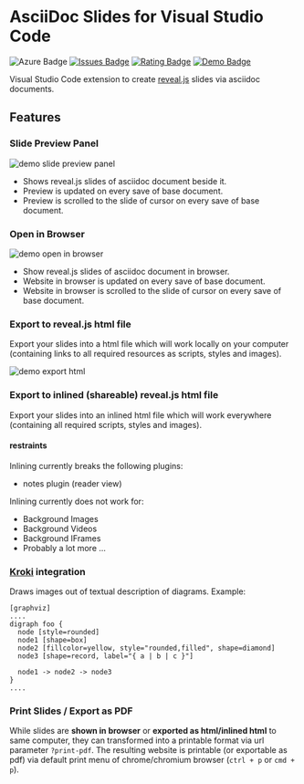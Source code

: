 # AsciiDoc Slides for Visual Studio Code

![Azure Badge](https://dev.azure.com/flobilosaurus/vscode-asciidoc-slides/_apis/build/status/flobilosaurus.vscode-asciidoc-slides?branchName=master)
[![Issues Badge](https://img.shields.io/github/issues-raw/flobilosaurus/vscode-asciidoc-slides)](https://github.com/flobilosaurus/vscode-asciidoc-slides/issues)
[![Rating Badge](https://img.shields.io/visual-studio-marketplace/stars/flobilosaurus.vscode-asciidoc-slides)](https://marketplace.visualstudio.com/items?itemName=flobilosaurus.vscode-asciidoc-slides)
[![Demo Badge](https://img.shields.io/badge/Demo-here-blue)](https://flobilosaurus.github.io/vscode-asciidoc-slides)

Visual Studio Code extension to create [reveal.js](https://github.com/hakimel/reveal.js) slides via asciidoc documents.

## Features

### Slide Preview Panel 

![demo slide preview panel](https://github.com/flobilosaurus/vscode-asciidoc-slides/raw/master/media/PreviewPanel.gif)

* Shows reveal.js slides of asciidoc document beside it.
* Preview is updated on every save of base document.
* Preview is scrolled to the slide of cursor on every save of base document.

### Open in Browser

![demo open in browser](https://github.com/flobilosaurus/vscode-asciidoc-slides/raw/master/media/openInBrowser.gif)

* Show reveal.js slides of asciidoc document in browser.
* Website in browser is updated on every save of base document.
* Website in browser is scrolled to the slide of cursor on every save of base document.

### Export to reveal.js html file

Export your slides into a html file which will work locally on your computer (containing links to all required resources as scripts, styles and images).

![demo export html](https://github.com/flobilosaurus/vscode-asciidoc-slides/raw/master/media/ExportSlidesHtml.gif)

### Export to inlined (shareable) reveal.js html file

Export your slides into an inlined html file which will work everywhere (containing all required scripts, styles and images).

#### restraints

Inlining currently breaks the following plugins:

* notes plugin (reader view)

Inlining currently does not work for:

* Background Images
* Background Videos
* Background IFrames
* Probably a lot more ...

### [Kroki](https://github.com/Mogztter/asciidoctor-kroki) integration

Draws images out of textual description of diagrams.
Example:
```asciidoc
[graphviz]
....
digraph foo {
  node [style=rounded]
  node1 [shape=box]
  node2 [fillcolor=yellow, style="rounded,filled", shape=diamond]
  node3 [shape=record, label="{ a | b | c }"]

  node1 -> node2 -> node3
}
....
```

### Print Slides / Export as PDF

While slides are __shown in browser__ or __exported as html/inlined html__ to same computer, they can transformed into a printable format via url parameter `?print-pdf`. The resulting website is printable (or exportable as pdf) via default print menu of chrome/chromium browser (`ctrl + p` or `cmd + p`). 

